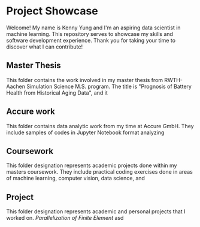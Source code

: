 # Project Showcase
Welcome! My name is Kenny Yung and I'm an aspiring data scientist in machine learning.
This repository serves to showcase my skills and software development experience.
Thank you for taking your time to discover what I can contribute!

## Master Thesis
This folder contains the work involved in my master thesis from RWTH-Aachen Simulation Science M.S. program.
The title is "Prognosis of Battery Health from Historical Aging Data", and it 

## Accure work
This folder contains data analytic work from my time at Accure GmbH. They include samples of codes in Jupyter Notebook format analyzing 

## Coursework
This folder designation represents academic projects done within my masters coursework. They include practical coding exercises done in areas of machine learning, computer vision, data science, and 

## Project
This folder designation represents academic and personal projects that I worked on. _Parallelization of Finite Element_ asd
